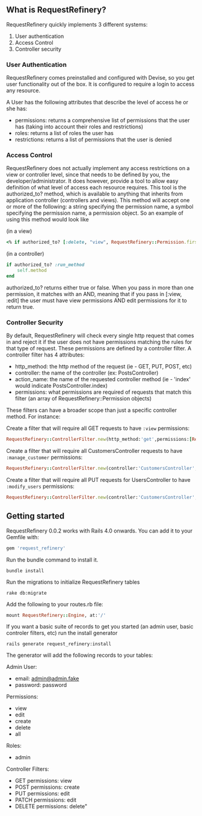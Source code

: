 ## What is RequestRefinery?

RequestRefinery quickly implements 3 different systems:

1. User authentication
2. Access Control 
2. Controller security

### User Authentication

RequestRefinery comes preinstalled and configured with Devise, so you get user functionality out of the box.  It is configured to require a login to access any resource.

A User has the following attributes that describe the level of access he or she has:
* permissions: returns a comprehensive list of permissions that the user has (taking into account their roles and restrictions)
* roles: returns a list of roles the user has
* restrictions: returns a list of permissions that the user is denied

### Access Control

RequestRefinery does not actually implement any access restrictions on a view or controller level, since that needs to be defined by you, the developer/administrator.  It does however, provide a tool to allow easy definition of what level of access each resource requires.  This tool is the authorized_to? method, which is available to anything that inherits from application controller (controllers and views).  This method will accept one or more of the following: a string specifying the permission name, a symbol specifying the permission name, a permission object.  So an example of using this method would look like

(in a view)
```ruby
<% if authorized_to? [:delete, "view", RequestRefinery::Permission.first] %><td><%= link_to 'Destroy', "/#{model.model_name.route_key}/#{instance.id}", method: :delete, data: { confirm: 'Are you sure?' } %></td><% end %>
```

(in a controller)
```ruby
if authorized_to? :run_method
	self.method
end
```

authorized_to? returns either true or false.  When you pass in more than one permission, it matches with an AND, meaning that if you pass in [:view, :edit] the user must have view permissions AND edit permissions for it to return true.

### Controller Security
By default, RequestRefinery will check every single http request that comes in and reject it if the user does not have permissions matching the rules for that type of request.  These permissions are defined by a controller filter.  A controller filter has 4 attributes:

* http_method: the http method of the request (ie - GET, PUT, POST, etc)
* controller: the name of the controller (ex: PostsController)
* action_name: the name of the requested controller method (ie - 'index' would indicate PostsController.index)
* permissions: what permissions are required of requests that match this filter (an array of RequestRefinery::Permission objects)

These filters can have a broader scope than just a specific controller method.  For instance:

Create a filter that will require all GET requests to have `:view` permissions:
```ruby
RequestRefinery::ControllerFilter.new(http_method:'get',permissions:[RequestRefinery::Permission.where(name:"view").first]).save
```
Create a filter that will require all CustomersController requests to have `:manage_customer` permissions:
```ruby
RequestRefinery::ControllerFilter.new(controller:'CustomersController',permissions:[RequestRefinery::Permission.where(name:"manage_customers").first]).save
```
Create a filter that will require all PUT requests for UsersController to have `:modify_users` permissions:
```ruby
RequestRefinery::ControllerFilter.new(controller:'CustomersController',http_method:"put",permissions:[RequestRefinery::Permission.where(name:"modify_users").first]).save
```

## Getting started

RequestRefinery 0.0.2 works with Rails 4.0 onwards. You can add it to your Gemfile with:

```ruby
gem 'request_refinery'
```

Run the bundle command to install it.

```console
bundle install
```
Run the migrations to initialize RequestRefinery tables

```console
rake db:migrate
```
Add the following to your routes.rb file:

```ruby
mount RequestRefinery::Engine, at:'/'
```

If you want a basic suite of records to get you started (an admin user, basic controler filters, etc) run the install generator

```console
rails generate request_refinery:install
```

The generator will add the following records to your tables:

Admin User:
* email: admin@admin.fake
* password: password

Permissions:
* view
* edit
* create
* delete
* all

Roles:
* admin

Controller Filters:
* GET    permissions: view
* POST   permissions: create
* PUT    permissions: edit
* PATCH  permissions: edit
* DELETE permissions: delete"

